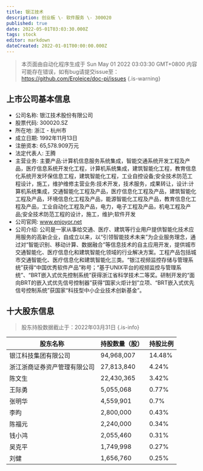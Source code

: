 ```yaml
---
title: 银江技术
description: 创业板 \- 软件服务 \- 300020
published: true
date: 2022-05-01T03:03:30.000Z
tags: stock
editor: markdown
dateCreated: 2022-01-01T00:00:00.000Z
---
```


> 本页面由自动化程序生成于 Sun May 01 2022 03:03:30 GMT+0800
> 内容可能存在错误，如有bug请提交issue至：https://github.com/Eroleice/doc-pi/issues
{.is-warning}

## 上市公司基本信息
- 公司名称: 银江技术股份有限公司
- 股票代码: 300020.SZ
- 所在地: 浙江 - 杭州市
- 成立日期: 1992年11月13日
- 注册资本: 65,578.909万元
- 法定代表人: 王腾
- 主营业务: 主要产品:计算机信息服务系统集成，智能交通系统开发工程及产品，医疗信息系统开发化工程，计算机系统集成，建筑智能化工程，教育信息化系统开发环保信息工程，建筑智能化工程，工业自控设备;安全技术防范工程设计，施工，维护维修主营业务:技术开发，技术服务，成果转让，设计:计算机系统集成，交通智能化工程及产品，医疗信息化工程及产品，建筑智能化工程及产品，环境信息化工程及产品，能源智能化工程及产品，教育信息化工程及产品，工业自动化工程及产品，电力，电子工程及产品，机电工程及产品;安全技术防范工程的设计，施工，维护;软件开发
- 公司官网: www.enjoyor.net
- 公司介绍: 公司是一家从事给交通、医疗、建筑等行业用户提供智能化技术应用服务的高新企业，自成立以来，以“引领智能技术未来”为企业服务理念，通过对“智能识别、移动计算、数据融合”等信息技术的自主应用开发，提供城市交通智能化、医疗信息化和建筑智能化领域的行业解决方案。工程产品包括城市交通智能化、医疗信息化和建筑智能化三类。“银江视频监控存储与管理系统”获得“中国优秀软件产品”称号；“基于UNIX平台的视频监控与管理系统”、“BRT嵌入式优先控制系统”获得浙江省科学技术二等奖。研制开发的“面向BRT的嵌入式优先信号控制器”获得“国家火炬计划”立项、“BRT嵌入式优先信号控制系统”获国家“科技型中小企业技术创新基金”。


## 十大股东信息
> 股东持股数据截止于：2022年03月31日
{.is-info}

| 股东名称 | 持股数量（股） | 持股比例 |
| --- | --- | --- |
| 银江科技集团有限公司 | 94,968,007 | 14.48% |
| 浙江浙商证券资产管理有限公司 | 27,813,840 | 4.24% |
| 陈文生 | 22,430,365 | 3.42% |
| 王际勇 | 5,055,068 | 0.77% |
| 张明华 | 4,559,901 | 0.7% |
| 李昀 | 2,800,000 | 0.43% |
| 陈福元 | 2,240,000 | 0.34% |
| 钱小鸿 | 2,055,460 | 0.31% |
| 吴克平 | 1,749,998 | 0.27% |
| 刘健 | 1,656,760 | 0.25% |




